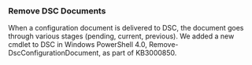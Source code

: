 ### Remove DSC Documents

When a configuration document is delivered to DSC, the document goes through various stages (pending, current, previous). We added a new cmdlet to DSC in Windows PowerShell 4.0, Remove-DscConfigurationDocument, as part of KB3000850. 

